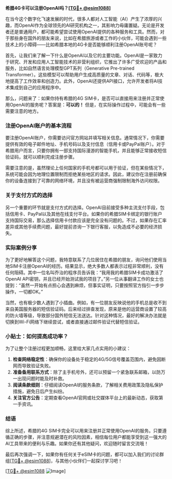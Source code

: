 **希腊4G卡可以注册OpenAI吗？[[TG💪+ @esim1088](https://t.me/s/esim1088)]**

在当今这个数字化飞速发展的时代，很多人都对人工智能（AI）产生了浓厚的兴趣，而OpenAI作为全球领先的AI研究机构之一，其影响力毋庸置疑。无论是开发者还是普通用户，都可能希望尝试使用OpenAI提供的各种服务和工具。然而，对于那些身在国外的朋友来说，比如在希腊旅游或者工作的小伙伴，可能会遇到一些技术上的小障碍——比如希腊本地的4G卡是否能够顺利注册OpenAI账号呢？

首先，让我们来了解一下什么是OpenAI以及它的主要功能。OpenAI是一家致力于研究、开发和应用人工智能技术的非营利组织，它推出了许多广受欢迎的产品和服务，比如自然语言处理模型GPT系列（Generative Pre-trained Transformer）。这些模型可以帮助用户生成高质量的文章、对话、代码等，极大地提高了工作效率和创造力。此外，OpenAI还提供API接口，允许开发者将AI技术集成到自己的应用程序中。

那么，问题来了：如果你持有希腊的4G SIM卡，是否可以直接用来注册并正常使用OpenAI的服务呢？答案是：**可以的！** 但是，在实际操作过程中，可能会有一些需要注意的地方。

### 注册OpenAI账户的基本流程

要注册OpenAI账户，你需要访问官方网站并填写相关信息。通常情况下，你需要提供有效的电子邮件地址、手机号码以及支付信息（信用卡或PayPal账户）。对于希腊用户而言，只要你拥有一部支持国际漫游的智能手机，并且能够正常接收短信验证码，就可以顺利完成注册步骤。

需要注意的是，虽然理论上任何国家的手机号都可以用于验证，但在某些情况下，系统可能会因为地理位置限制而拒绝某些地区的请求。因此，建议你在注册前确保你的设备连接到了可靠的网络环境，并且没有被运营商强制限制海外访问权限。

### 关于支付方式的选择

另一个重要的环节就是支付方式的选择。OpenAI目前接受多种主流支付手段，包括信用卡、PayPal以及其他在线支付平台。如果你的希腊SIM卡绑定的银行账户支持国际交易，那么选择信用卡付款应该是完全没有问题的。不过，如果存在汇率差异或其他手续费问题，最好提前咨询一下银行客服，以免造成不必要的经济损失。

### 实际案例分享

为了更好地解答这个问题，我特意联系了几位居住在希腊的朋友，询问他们使用当地SIM卡注册OpenAI的经历。结果显示，绝大多数人都表示过程非常顺利，没有任何阻碍。其中一位名叫乔治的程序员告诉我：“我用我的希腊SIM卡成功激活了OpenAI API密钥，并且已经开始测试我的项目了。”另一位从事翻译工作的女士也提到：“虽然一开始有点担心会遇到麻烦，但事实证明，只要按照官方指引一步步操作，一切都OK。”

当然，也有极少数人遇到了小插曲。例如，有一位朋友反映说他的手机总是收不到来自美国服务器的短信验证码。后来经过排查发现，原来是他的运营商设置了较高的防火墙等级，导致部分国外短信无法送达。针对这种情况，最好的解决办法就是切换到Wi-Fi网络下继续尝试，或者直接通过邮件验证代替短信验证。

### 小贴士：如何提高成功率？

为了让整个注册过程更加顺畅，这里给大家几点实用的小建议：

1. **检查网络稳定性**：确保你的设备处于稳定的4G/5G信号覆盖范围内，避免因断网而导致验证失败。
2. **准备备用联系方式**：除了主手机号外，还可以预留一个紧急联系邮箱，以防万一出现问题时能及时补救。
3. **阅读条款细则**：仔细阅读OpenAI的服务条款，了解相关费用政策及隐私保护措施，避免日后产生纠纷。
4. **关注官方公告**：定期查看OpenAI官网或社交媒体平台上的最新动态，获取第一手资讯。

### 结语

综上所述，希腊的4G SIM卡完全可以用来注册并正常使用OpenAI的服务。只要遵循正确的步骤，并注意规避潜在的风险因素，相信每位用户都能享受到这一强大的AI工具带来的便利与乐趣。如果你还有其他疑问，欢迎随时留言交流哦！

最后再次强调一下，如果你有任何关于eSIM卡的问题，都可以加入我们的讨论群组[[TG💪+ @esim1088](https://t.me/s/esim1088)]，与其他小伙伴们一起探讨学习吧！

[[TG💪+ @esim1088](https://t.me/s/esim1088) ![Image](https://i.postimg.cc/4NQfJmqS/Snipaste-2025-05-13-00-14-12.png)]
